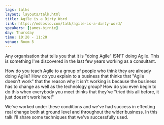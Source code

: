 ```yaml
---
tags: talks
layout: layouts/talk.html
title: Agile is a Dirty Word
link: https://ndcoslo.com/talk/agile-is-a-dirty-word/
speakers: [james-birnie]
day: Thursday
time: 10:20 - 11:20
venue: Room 5
---
```

Any organisation that tells you that it is "doing Agile" ISN'T doing Agile. This is something I've discovered in the last few years working as a consultant.

How do you teach Agile to a group of people who think they are already doing Agile? How do you explain to a business that thinks that "Agile doesn't work" that the reason why it isn't working is because the business has to change as well as the technology group? How do you even begin to do this when everybody you meet thinks that they've "tried this all before, it just doesn't work here!"

We've worked under these conditions and we've had success in effecting real change both at ground level and throughout the wider business. In this talk I'll share some techniques that we've successfully used.